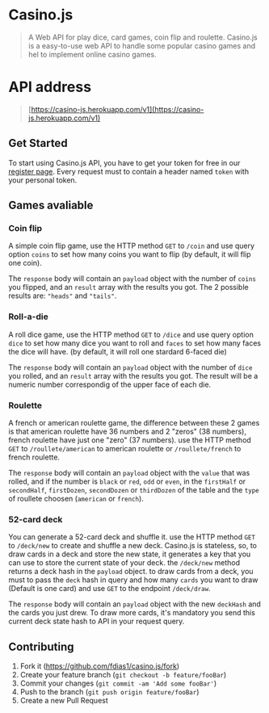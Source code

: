 # Casino.js
> A Web API for play dice, card games, coin flip and roulette.
Casino.js is a easy-to-use web API to handle some popular casino games and hel to implement online casino games.

# API address
> [https://casino-js.herokuapp.com/v1](https://casino-js.herokuapp.com/v1)
## Get Started

To start using Casino.js API, you have to get your token for free in our [register page](https://casino-js.herokuapp.com/register).
Every request must to contain a header named ```token``` with your personal token.

## Games avaliable

### Coin flip

A simple coin flip game, use the HTTP method ```GET``` to ```/coin``` and use query option ```coins``` to set how many coins you want to flip (by default, it will flip one coin).

The ```response``` body will contain an ```payload``` object with the number of ```coins``` you flipped, and an ```result``` array with the results you got. The 2 possible results are: ```"heads"``` and ```"tails"```.


### Roll-a-die

A roll dice game, use the HTTP method ```GET``` to ```/dice``` and use query option ```dice``` to set how many dice you want to roll and ```faces``` to set how many faces the dice will have. (by default, it will roll one stardard 6-faced die)

The ```response``` body will contain an ```payload``` object with the number of ```dice``` you rolled, and an ```result``` array with the results you got. The result will be a numeric number correspondig of the upper face of each die.


### Roulette

A french or american roulette game, the difference between these 2 games is that american roulette have 36 numbers and 2 "zeros" (38 numbers), french roulette have just one "zero" (37 numbers). use the HTTP method ```GET``` to ```/roullete/american``` to american roulette or ```/roullete/french``` to french roulette.

The ```response``` body will contain an ```payload``` object with the ```value``` that was rolled, and if the number is ```black``` or ```red```, ```odd``` or ```even```, in the ```firstHalf``` or ```secondHalf```, ```firstDozen```, ```secondDozen``` or ```thirdDozen``` of the table and the ```type``` of roullete choosen (```american``` or ```french```).


### 52-card deck

You can generate a 52-card deck and shuffle it. use the HTTP method ```GET``` to ```/deck/new``` to create and shuffle a new deck.
Casino.js is stateless, so, to draw cards in a deck and store the new state, it generates a key that you can use to store the current state of your deck.
the ```/deck/new``` method returns a deck hash in the ```payload``` object. to draw cards from a deck, you must to pass the ```deck``` hash in query and how many ```cards``` you want to draw (Default is one card) and use ```GET``` to the endpoint ```/deck/draw```. 

The ```response``` body will contain an ```payload``` object with the new ```deckHash``` and the cards you just drew. To draw more cards, it's mandatory you send this current deck state hash to API in your request query. 


## Contributing

1. Fork it (<https://github.com/fdias1/casino.js/fork>)
2. Create your feature branch (`git checkout -b feature/fooBar`)
3. Commit your changes (`git commit -am 'Add some fooBar'`)
4. Push to the branch (`git push origin feature/fooBar`)
5. Create a new Pull Request